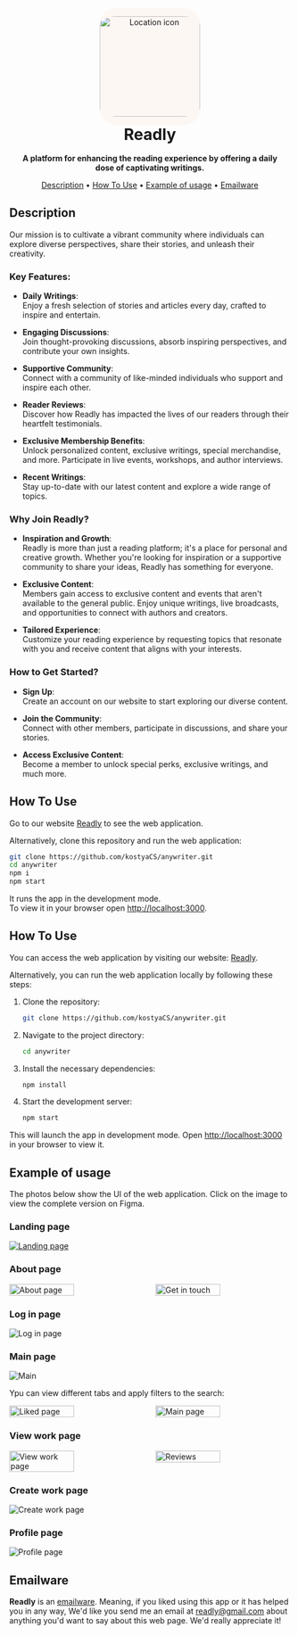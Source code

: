 <div align="center">
    <br>
    <img src="src/images/logo.png" alt="Location icon" width="180" style="background-color: #FDF7F4; padding: 15px 0; border-radius: 30px">
    <h1 style="margin: 0">Readly</h1>
    <br>
</div>

<h4 align="center" style='margin: 0 10px;'>
A platform for enhancing the reading experience by offering a daily dose of captivating writings.
</h4>

<p align="center">
  <a href="#description">Description</a> •
  <a href="#how-to-use">How To Use</a> •
  <a href="#example-of-usage">Example of usage</a> •
  <a href="#emailware">Emailware</a>
</p>

## Description

Our mission is to cultivate a vibrant community where individuals can explore diverse perspectives, share their stories, and unleash their creativity.

### Key Features:

- **Daily Writings**:  
  Enjoy a fresh selection of stories and articles every day, crafted to inspire and entertain.

- **Engaging Discussions**:  
  Join thought-provoking discussions, absorb inspiring perspectives, and contribute your own insights.

- **Supportive Community**:  
  Connect with a community of like-minded individuals who support and inspire each other.  

- **Reader Reviews**:  
  Discover how Readly has impacted the lives of our readers through their heartfelt testimonials.

- **Exclusive Membership Benefits**:  
  Unlock personalized content, exclusive writings, special merchandise, and more. Participate in live events, workshops, and author interviews.

- **Recent Writings**:  
  Stay up-to-date with our latest content and explore a wide range of topics.

### Why Join Readly?

- **Inspiration and Growth**:  
  Readly is more than just a reading platform; it's a place for personal and creative growth. Whether you're looking for inspiration or a supportive community to share your ideas, Readly has something for everyone.

- **Exclusive Content**:  
  Members gain access to exclusive content and events that aren't available to the general public. Enjoy unique writings, live broadcasts, and opportunities to connect with authors and creators.

- **Tailored Experience**:  
  Customize your reading experience by requesting topics that resonate with you and receive content that aligns with your interests.

### How to Get Started?

- **Sign Up**:  
  Create an account on our website to start exploring our diverse content.

- **Join the Community**:  
  Connect with other members, participate in discussions, and share your stories.

- **Access Exclusive Content**:  
  Become a member to unlock special perks, exclusive writings, and much more.

## How To Use

Go to our website [Readly](https://anywriter.nw.r.appspot.com/) to see the web application.

Alternatively, clone this repository and run the web application:

```bash
git clone https://github.com/kostyaCS/anywriter.git
cd anywriter
npm i
npm start
```

It runs the app in the development mode.\
To view it in your browser open [http://localhost:3000](http://localhost:3000).

## How To Use

You can access the web application by visiting our website: [Readly](https://anywriter.nw.r.appspot.com/).

Alternatively, you can run the web application locally by following these steps:

1. Clone the repository:
    ```bash
    git clone https://github.com/kostyaCS/anywriter.git
    ```

2. Navigate to the project directory:
    ```bash
    cd anywriter
    ```

3. Install the necessary dependencies:
    ```bash
    npm install
    ```

4. Start the development server:
    ```bash
    npm start
    ```

This will launch the app in development mode. Open [http://localhost:3000](http://localhost:3000) in your browser to view it.

## Example of usage

The photos below show the UI of the web application. Click on the image to view the complete version on Figma.

### Landing page

[![Landing page](src/images/readme/landing.png)](https://www.figma.com/design/GEGoAIUeZlz1mu3WzT0IiJ/Readly?node-id=1%3A296&t=yxPj5Wr0RgIdE0Kr-1)

### About page

<div style="display: flex; justify-content: space-between;">
    <img src="src/images/readme/about.png" alt="About page" style="width: 48%;">
    <img src="src/images/readme/getintouch.png" alt="Get in touch" style="width: 48%;">
</div>

### Log in page

![Log in page](src/images/readme/login.png)

### Main page

![Main](src/images/readme/main.png)

Ypu can view different tabs and apply filters to the search:

<div style="display: flex; justify-content: space-between;">
    <img src="src/images/readme/mainliked.png" alt="Liked page" style="width: 48%;">
    <img src="src/images/readme/filters.png" alt="Main page" style="width: 48%;">
</div>

### View work page

<div style="display: flex; justify-content: space-between;">
    <img src="src/images/readme/viewwork.png" alt="View work page" style="width: 48%;">
    <img src="src/images/readme/reviews.png" alt="Reviews" style="width: 48%;">
</div>

### Create work page

![Create work page](src/images/readme/create.png)

### Profile page

![Profile page](src/images/readme/profile.png)

## Emailware

**Readly** is an [emailware](https://en.wiktionary.org/wiki/emailware). Meaning, if you liked using this app or it has helped you in any way, We'd like you send me an email at <readly@gmail.com> about anything you'd want to say about this web page. We'd really appreciate it!
